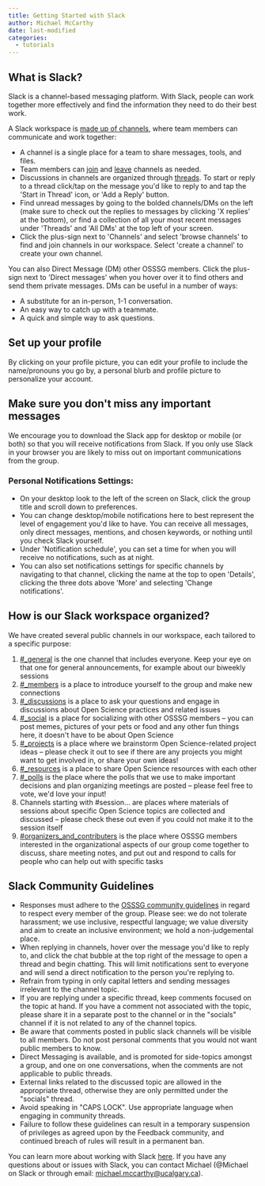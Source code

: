 ```yaml
---
title: Getting Started with Slack
author: Michael McCarthy
date: last-modified
categories:
  - tutorials
---
```


## What is Slack?

Slack is a channel-based messaging platform. With Slack, people can work together more effectively and find the information they need to do their best work.

A Slack workspace is [made up of channels](https://slack.com/help/articles/360017938993-What-is-a-channel), where team members can communicate and work together:

- A channel is a single place for a team to share messages, tools, and files.
- Team members can [join](https://slack.com/help/articles/205239967-Join-a-channel) and [leave](https://slack.com/help/articles/201375146-Leave-a-channel) channels as needed.
- Discussions in channels are organized through [threads](https://slack.com/help/articles/115000769927-Use-threads-to-organize-discussions-). To start or reply to a thread click/tap on the message you'd like to reply to and tap the 'Start in Thread' icon, or 'Add a Reply' button.
- Find unread messages by going to the bolded channels/DMs on the left (make sure to check out the replies to messages by clicking 'X replies' at the bottom), or find a collection of all your most recent messages under 'Threads' and 'All DMs' at the top left of your screen.
- Click the plus-sign next to 'Channels' and select 'browse channels' to find and join channels in our workspace. Select 'create a channel' to create your own channel.

You can also Direct Message (DM) other OSSSG members. Click the plus-sign next to 'Direct messages' when you hover over it to find others and send them private messages. DMs can be useful in a number of ways:

- A substitute for an in-person, 1-1 conversation.
- An easy way to catch up with a teammate.
- A quick and simple way to ask questions.

## Set up your profile

By clicking on your profile picture, you can edit your profile to include the name/pronouns you go by, a personal blurb and profile picture to personalize your account.

## Make sure you don't miss any important messages

We encourage you to download the Slack app for desktop or mobile (or both) so that you will receive notifications from Slack. If you only use Slack in your browser you are likely to miss out on important communications from the group.

### Personal Notifications Settings:

- On your desktop look to the left of the screen on Slack, click the group title and scroll down to preferences.
- You can change desktop/mobile notifications here to best represent the level of engagement you'd like to have. You can receive all messages, only direct messages, mentions, and chosen keywords, or nothing until you check Slack yourself.
- Under 'Notification schedule', you can set a time for when you will receive no notifications, such as at night.
- You can also set notifications settings for specific channels by navigating to that channel, clicking the name at the top to open 'Details', clicking the three dots above 'More' and selecting 'Change notifications'.

## How is our Slack workspace organized?

We have created several public channels in our workspace, each tailored to a specific purpose:

1.    [#\_general](https://opensciencest-4fn7856.slack.com/archives/C01B02XP6JC) is the one channel that includes everyone. Keep your eye on that one for general announcements, for example about our biweekly sessions
 2.    [#\_members](https://opensciencest-4fn7856.slack.com/archives/C01AND0N44U)  is a place to introduce yourself to the group and make new connections
 3.    [#\_discussions](https://opensciencest-4fn7856.slack.com/archives/C01D2V2ME72) is a place to ask your questions and engage in discussions about Open Science practices and related issues
 4.    [#\_social](https://opensciencest-4fn7856.slack.com/archives/C01A8QFJFHC) is a place for socializing with other OSSSG members – you can post memes, pictures of your pets or food and any other fun things here, it doesn't have to be about Open Science
 5.    [#\_projects](https://opensciencest-4fn7856.slack.com/archives/C01LDG3GH4M) is a place where we brainstorm Open Science-related project ideas – please check it out to see if there are any projects you might want to get involved in, or share your own ideas!
 6.    [#\_resources](https://opensciencest-4fn7856.slack.com/archives/C01AGL72A2Y) is a place to share Open Science resources with each other
 7.    [#\_polls](https://opensciencest-4fn7856.slack.com/archives/C01B9G80C2Y) is the place where the polls that we use to make important decisions and plan organizing meetings are posted – please feel free to vote, we'd love your input!
 8.    Channels starting with #session… are places where materials of sessions about specific Open Science topics are collected and discussed – please check these out even if you could not make it to the session itself
 9.    [#organizers\_and\_contributers](https://opensciencest-4fn7856.slack.com/archives/C01A791HGUD) is the place where OSSSG members interested in the organizational aspects of our group come together to discuss, share meeting notes, and put out and respond to calls for people who can help out with specific tasks

## Slack Community Guidelines

- Responses must adhere to the [OSSSG community guidelines](https://osf.io/me62r/) in regard to respect every member of the group. Please see: we do not tolerate harassment; we use inclusive, respectful language; we value diversity and aim to create an inclusive environment; we hold a non-judgemental place.
- When replying in channels, hover over the message you'd like to reply to, and click the chat bubble at the top right of the message to open a thread and begin chatting. This will limit notifications sent to everyone and will send a direct notification to the person you're replying to.
- Refrain from typing in only capital letters and sending messages irrelevant to the channel topic.
- If you are replying under a specific thread, keep comments focused on the topic at hand. If you have a comment not associated with the topic, please share it in a separate post to the channel or in the &quot;socials&quot; channel if it is not related to any of the channel topics.
- Be aware that comments posted in public slack channels will be visible to all members. Do not post personal comments that you would not want public members to know.
- Direct Messaging is available, and is promoted for side-topics amongst a group, and one on one conversations, when the comments are not applicable to public threads.
- External links related to the discussed topic are allowed in the appropriate thread, otherwise they are only permitted under the &quot;socials&quot; thread.
- Avoid speaking in &quot;CAPS LOCK&quot;. Use appropriate language when engaging in community threads.
- Failure to follow these guidelines can result in a temporary suspension of privileges as agreed upon by the Feedback community, and continued breach of rules will result in a permanent ban.

You can learn more about working with Slack [here](https://slack.com/intl/en-ca/help/categories/360000049043). If you have any questions about or issues with Slack, you can contact Michael (@Michael on Slack or through email: [michael.mccarthy@ucalgary.ca](mailto:michael.mccarthy@ucalgary.ca)).
